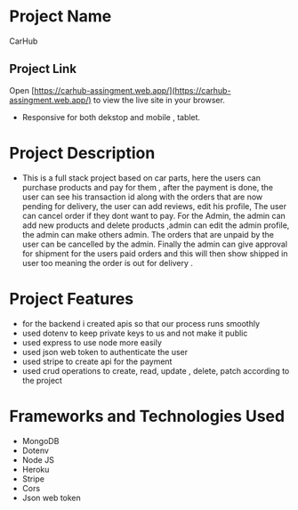# Project Name

CarHub

## Project Link

Open [https://carhub-assingment.web.app/](https://carhub-assingment.web.app/) to view the live site in your browser.

- Responsive for both dekstop and mobile , tablet.

# Project Description

- This is a full stack project based on car parts, here the users can purchase products and pay for them , after the payment is done, the user can see his transaction id along with the orders that are now pending for delivery, the user can add reviews, edit his profile, The user can cancel order if they dont want to pay. For the Admin, the admin can add new products and delete products ,admin can edit the admin profile, the admin can make others admin. The orders that are unpaid by the user can be cancelled by the admin. Finally the admin can give approval for shipment for the users paid orders and this will then show shipped in user too meaning the order is out for delivery .

# Project Features

- for the backend i created apis so that our process runs smoothly
- used dotenv to keep private keys to us and not make it public
- used express to use node more easily
- used json web token to authenticate the user
- used stripe to create api for the payment
- used crud operations to create, read, update , delete, patch according to the project

# Frameworks and Technologies Used

- MongoDB
- Dotenv
- Node JS
- Heroku
- Stripe
- Cors
- Json web token
